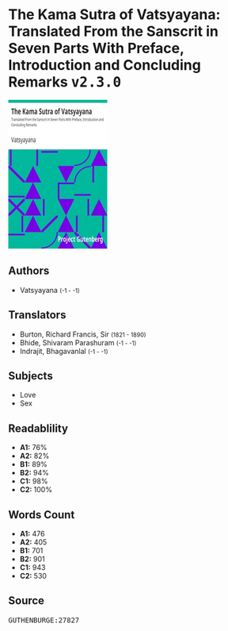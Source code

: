 # The Kama Sutra of Vatsyayana: Translated From the Sanscrit in Seven Parts With Preface, Introduction and Concluding Remarks <kbd>v2.3.0</kbd>

![](./cover.medium.jpg "")

## Authors


 - Vatsyayana <small>(-1 - -1)</small>

## Translators


 - Burton, Richard Francis, Sir <small>(1821 - 1890)</small>
 - Bhide, Shivaram Parashuram <small>(-1 - -1)</small>
 - Indrajit, Bhagavanlal <small>(-1 - -1)</small>

## Subjects


 - Love
 - Sex

## Readablility


 - **A1:** 76%
 - **A2:** 82%
 - **B1:** 89%
 - **B2:** 94%
 - **C1:** 98%
 - **C2:** 100%

## Words Count


 - **A1:** 476
 - **A2:** 405
 - **B1:** 701
 - **B2:** 901
 - **C1:** 943
 - **C2:** 530

## Source


<kbd>GUTHENBURGE:27827</kbd>
